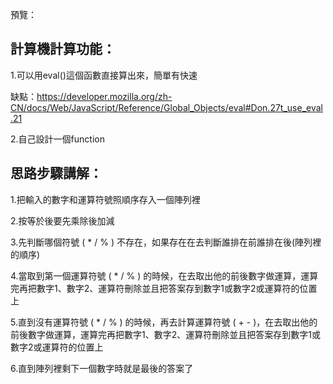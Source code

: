 預覽：

計算機計算功能：
--------------------------------------------------------------------------------------------------------------------------
1.可以用eval()這個函數直接算出來，簡單有快速

缺點：https://developer.mozilla.org/zh-CN/docs/Web/JavaScript/Reference/Global_Objects/eval#Don.27t_use_eval.21

2.自己設計一個function

思路步驟講解：
--------------------------------------------------------------------------------------------------------------------------
1.把輸入的數字和運算符號照順序存入一個陣列裡

2.按等於後要先乘除後加減

3.先判斷哪個符號 ( * / % ) 不存在，如果存在在去判斷誰排在前誰排在後(陣列裡的順序)

4.當取到第一個運算符號 ( * / % ) 的時候，在去取出他的前後數字做運算，運算完再把數字1、數字2、運算符刪除並且把答案存到數字1或數字2或運算符的位置上

5.直到沒有運算符號 ( * / % ) 的時候，再去計算運算符號 ( + - )，在去取出他的前後數字做運算，運算完再把數字1、數字2、運算符刪除並且把答案存到數字1或數字2或運算符的位置上

6.直到陣列裡剩下一個數字時就是最後的答案了
